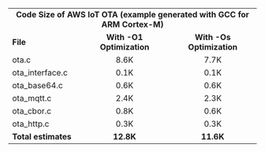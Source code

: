 <table>
    <tr>
        <td colspan="3"><center><b>Code Size of AWS IoT OTA (example generated with GCC for ARM Cortex-M)</b></center></td>
    </tr>
    <tr>
        <td><b>File</b></td>
        <td><b><center>With -O1 Optimization</center></b></td>
        <td><b><center>With -Os Optimization</center></b></td>
    </tr>
    <tr>
        <td>ota.c</td>
        <td><center>8.6K</center></td>
        <td><center>7.7K</center></td>
    </tr>
    <tr>
        <td>ota_interface.c</td>
        <td><center>0.1K</center></td>
        <td><center>0.1K</center></td>
    </tr>
    <tr>
        <td>ota_base64.c</td>
        <td><center>0.6K</center></td>
        <td><center>0.6K</center></td>
    </tr>
    <tr>
        <td>ota_mqtt.c</td>
        <td><center>2.4K</center></td>
        <td><center>2.3K</center></td>
    </tr>
    <tr>
        <td>ota_cbor.c</td>
        <td><center>0.8K</center></td>
        <td><center>0.6K</center></td>
    </tr>
    <tr>
        <td>ota_http.c</td>
        <td><center>0.3K</center></td>
        <td><center>0.3K</center></td>
    </tr>
    <tr>
        <td><b>Total estimates</b></td>
        <td><b><center>12.8K</center></b></td>
        <td><b><center>11.6K</center></b></td>
    </tr>
</table>
